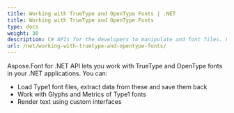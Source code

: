 ```yaml
---
title: Working with TrueType and OpenType Fonts | .NET
title: Working with TrueType and OpenType Fonts
type: docs
weight: 30
description: C# APIs for the developers to manipulate and font files. Find out how to work with TrueType and OpenType fonts in your .NET applications.
url: /net/working-with-truetype-and-opentype-fonts/
---
```


Aspose.Font for .NET API lets you work with TrueType and OpenType fonts in your .NET applications. You can:
 * Load Type1 font files, extract data from these and save them back
 * Work with Glyphs and Metrics of Type1 fonts
 * Render text using custom interfaces
